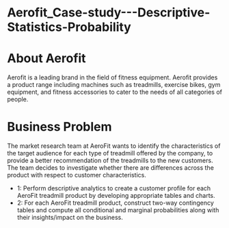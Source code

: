 # Aerofit_Case-study---Descriptive-Statistics-Probability

# About Aerofit

Aerofit is a leading brand in the field of fitness equipment. Aerofit provides a product range including machines such as treadmills, exercise bikes, gym equipment, and fitness accessories to cater to the needs of all categories of people.


# Business Problem

The market research team at AeroFit wants to identify the characteristics of the target audience for each type of treadmill offered by the company, to provide a better recommendation of the treadmills to the new customers. The team decides to investigate whether there are differences across the product with respect to customer characteristics.

- 1: Perform descriptive analytics to create a customer profile for each AeroFit treadmill product by developing appropriate tables and charts.
- 2: For each AeroFit treadmill product, construct two-way contingency tables and compute all conditional and marginal probabilities along with their insights/impact on the business.
